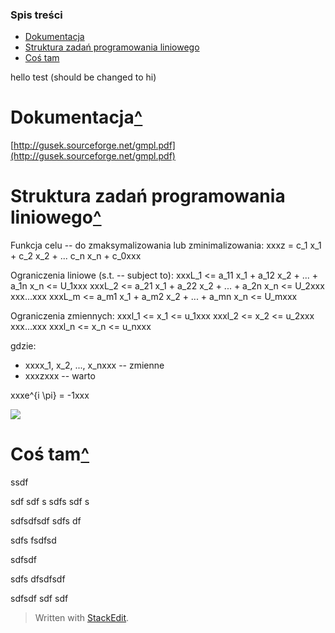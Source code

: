 ### Spis treści
* [Dokumentacja](#Dokumentacja)
* [Struktura zadań programowania liniowego](#Struktura-zadań-programowania-liniowego)
* [Coś tam](#Coś-tam)

hello test (should be changed to hi)

# Dokumentacja[^](#Spis-treści)

[http://gusek.sourceforge.net/gmpl.pdf](http://gusek.sourceforge.net/gmpl.pdf)

# Struktura zadań programowania liniowego[^](#Spis-treści)

Funkcja celu -- do zmaksymalizowania lub zminimalizowania:
xxxz = c_1 x_1 + c_2 x_2 + ... c_n x_n + c_0xxx
 
Ograniczenia liniowe (s.t. -- subject to):
xxxL_1 <= a_11 x_1 + a_12 x_2 + ... + a_1n x_n <= U_1xxx
xxxL_2 <= a_21 x_1 + a_22 x_2 + ... + a_2n x_n <= U_2xxx
xxx...xxx
xxxL_m <= a_m1 x_1 + a_m2 x_2 + ... + a_mn x_n <= U_mxxx  

Ograniczenia zmiennych:
xxxl_1 <= x_1 <= u_1xxx
xxxl_2 <= x_2 <= u_2xxx
xxx...xxx
xxxl_n <= x_n <= u_nxxx

gdzie:
-   xxxx_1, x_2, ..., x_nxxx -- zmienne    
-   xxxzxxx -- warto

xxxe^{i \pi} = -1xxx


<img src="https://render.githubusercontent.com/render/math?math=e^{i \pi} = -1">


# Coś tam[^](#Spis-treści)

ssdf

sdf
sdf
s
sdfs
sdf
s

sdfsdfsdf
sdfs
df


sdfs
fsdfsd


sdfsdf

sdfs
dfsdfsdf

sdfsdf
sdf
sdf


> Written with [StackEdit](https://stackedit.io/).


